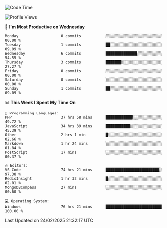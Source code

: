<!--START_SECTION:waka-->
![Code Time](http://img.shields.io/badge/Code%20Time-4%2C192%20hrs%204%20mins-blue)

![Profile Views](http://img.shields.io/badge/Profile%20Views-0-blue)

📅 **I'm Most Productive on Wednesday** 

```text
Monday                   0 commits           ░░░░░░░░░░░░░░░░░░░░░░░░░   00.00 % 
Tuesday                  1 commits           ██░░░░░░░░░░░░░░░░░░░░░░░   09.09 % 
Wednesday                6 commits           ██████████████░░░░░░░░░░░   54.55 % 
Thursday                 3 commits           ███████░░░░░░░░░░░░░░░░░░   27.27 % 
Friday                   0 commits           ░░░░░░░░░░░░░░░░░░░░░░░░░   00.00 % 
Saturday                 0 commits           ░░░░░░░░░░░░░░░░░░░░░░░░░   00.00 % 
Sunday                   1 commits           ██░░░░░░░░░░░░░░░░░░░░░░░   09.09 % 
```


📊 **This Week I Spent My Time On** 

```text
💬 Programming Languages: 
PHP                      37 hrs 58 mins      ████████████░░░░░░░░░░░░░   49.72 % 
JavaScript               34 hrs 39 mins      ███████████░░░░░░░░░░░░░░   45.39 % 
Other                    2 hrs 1 min         █░░░░░░░░░░░░░░░░░░░░░░░░   02.66 % 
Markdown                 1 hr 24 mins        ░░░░░░░░░░░░░░░░░░░░░░░░░   01.84 % 
PostScript               17 mins             ░░░░░░░░░░░░░░░░░░░░░░░░░   00.37 % 

🔥 Editors: 
VS Code                  74 hrs 21 mins      ████████████████████████░   97.38 % 
RedisInsight             1 hr 32 mins        █░░░░░░░░░░░░░░░░░░░░░░░░   02.01 % 
MongoDBCompass           27 mins             ░░░░░░░░░░░░░░░░░░░░░░░░░   00.60 % 

💻 Operating System: 
Windows                  76 hrs 21 mins      █████████████████████████   100.00 % 
```


 Last Updated on 24/02/2025 21:32:17 UTC
<!--END_SECTION:waka-->
